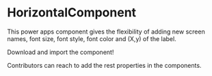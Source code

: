 # HorizontalComponent

This power apps component gives the flexibility of adding new screen names, font size, font style, font color and (X,y) of the label.

Download and import the component!

Contributors can reach to add the rest properties in the components. 

